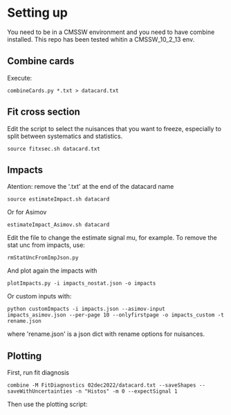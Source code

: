 # Setting up
You need to be in a CMSSW environment and you need to have combine installed. This repo has been tested whitin a CMSSW\_10\_2\_13 env.

## Combine cards

Execute:

    combineCards.py *.txt > datacard.txt

## Fit cross section

Edit the script to select the nuisances that you want to freeze, especially to split between systematics and statistics.

    source fitxsec.sh datacard.txt

## Impacts

Atention: remove the '.txt' at the end of the datacard name

    source estimateImpact.sh datacard

Or for Asimov

    estimateImpact_Asimov.sh datacard

Edit the file to change the estimate signal mu, for example.
To remove the stat unc from impacts, use:

    rmStatUncFromImpJson.py

And plot again the impacts with

    plotImpacts.py -i impacts_nostat.json -o impacts

Or custom inputs with:

    python customImpacts -i impacts.json --asimov-input impacts_asimov.json --per-page 10 --onlyfirstpage -o impacts_custom -t rename.json

where 'rename.json' is a json dict with rename options for nuisances.

## Plotting

First, run fit diagnosis

    combine -M FitDiagnostics 02dec2022/datacard.txt --saveShapes --saveWithUncertainties -n "Histos" -m 0 --expectSignal 1

Then use the plotting script:

